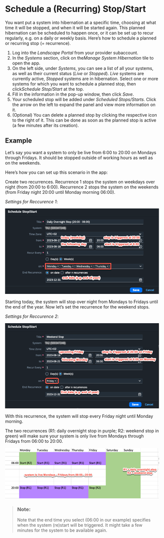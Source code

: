 <!-- loio04053ddc096f4becb1be45355da2f70f -->

# Schedule a \(Recurring\) Stop/Start



You want put a system into hibernation at a specific time, choosing at what time it will be stopped, and when it will be started again. This planned hibernation can be scheduled to happen once, or it can be set up to recur regularly, e.g. on a daily or weekly basis. Here’s how to schedule a planned or recurring stop \(= recurrence\).

1.  Log into the *Landscape Portal* from your provider subaccount.
2.  In the *Systems* section, click on the*Manage System Hibernation* tile to open the app.
3.  On the left side, under *Systems*, you can see a list of all your systems, as well as their current status \(*Live* or *Stopped*\). *Live* systems are currently active, *Stopped* systems are in hibernation. Select one or more systems for which you want to schedule a planned stop, then click*Schedule Stop/Start* at the top.
4.  Fill in the information in the pop-up window, then click *Save*.
5.  Your scheduled stop will be added under *Scheduled Stops/Starts*. Click the arrow on the left to expand the panel and view more information on it.
6.  \(Optional\) You can delete a planned stop by clicking the respective icon to the right of it. This can be done as soon as the planned stop is active \(a few minutes after its creation\).




<a name="loio04053ddc096f4becb1be45355da2f70f__section_pf4_l3g_myb"/>

## Example

Let’s say you want a system to only be live from 6:00 to 20:00 on Mondays through Fridays. It should be stopped outside of working hours as well as on the weekends.

Here’s how you can set up this scenario in the app:

Create two recurrences. Recurrence 1 stops the system on weekdays over night \(from 20:00 to 6:00\). Recurrence 2 stops the system on the weekends \(from Friday night 20:00 until Monday morning 06:00\).

*Settings for Reccurence 1*:

![](images/MSH_Screenshot1_72b6ca9.png)

Starting today, the system will stop over night from Mondays to Fridays until the end of the year. Now let’s set the recurrence for the weekend stops.

*Settings for Reccurence 2*:

![](images/MSH_Screenshot2_fb3f29e.png)

With this recurrence, the system will stop every Friday night until Monday morning.

The two recurrences \(R1: daily overnight stop in purple; R2: weekend stop in green\) will make sure your system is only live from Mondays through Fridays from 06:00 to 20:00.

![](images/MSH_Screenshot3_c2e5d1c.png)

> ### Note:  
> Note that the end time you select \(06:00 in our example\) specifies when the system \(re\)start will be triggered. It might take a few minutes for the system to be available again.

